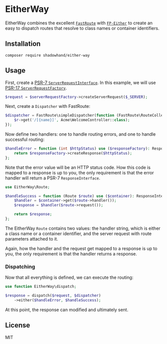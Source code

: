 # EitherWay

EitherWay combines the excellent [`FastRoute`](https://github.com/nikic/FastRoute)
with [`FP-Either`](https://github.com/php-fp/php-fp-either) to create an easy to
dispatch routes that resolve to class names or container identifiers.

## Installation

```
composer require shadowhand/either-way
```

## Usage

First, create a [PSR-7 `ServerRequestInterface`](http://www.php-fig.org/psr/psr-7/#psrhttpmessageserverrequestinterface).
In this example, we will use [PSR-17 `ServerRequestFactory`](https://github.com/http-interop/http-factory).

```php
$request = $serverRequestFactory->createServerRequest($_SERVER);
```

Next, create a `Dispatcher` with FastRoute:

```php
$dispatcher = FastRoute\simpleDispatcher(function (FastRoute\RouteCollector $r) {
    $r->get('/[{name}]', Acme\WelcomeController::class);
});
```

Now define two handlers: one to handle routing errors, and one to handle successful routing:

```php
$handleError = function (int $httpStatus) use ($responseFactory): ResponseInterface {
    return $responseFactory->createResponse($httpStatus);
};
```

Note that the error value will be an HTTP status code. How this code is mapped to
a response is up to you, the only requirement is that the error handler will return
a PSR-7 `ResponseInterface`.

```php
use EitherWay\Route;

$handleSuccess = function (Route $route) use ($container): ResponseInterface {
    $handler = $container->get($route->handler());
    $response = $handler($route->request());

    return $response;
};
```

The EitherWay `Route` contains two values: the handler string, which is either a
class name or a container identifier, and the server request with route parameters
attached to it.

Again, how the handler and the request get mapped to a response is up to you, the
only requirement is that the handler returns a response.

### Dispatching

Now that all everything is defined, we can execute the routing:

```php
use function EitherWay\dispatch;

$response = dispatch($request, $dispatcher)
    ->either($handleError, $handleSuccess);
```

At this point, the response can modified and ultimately sent.

## License

MIT
